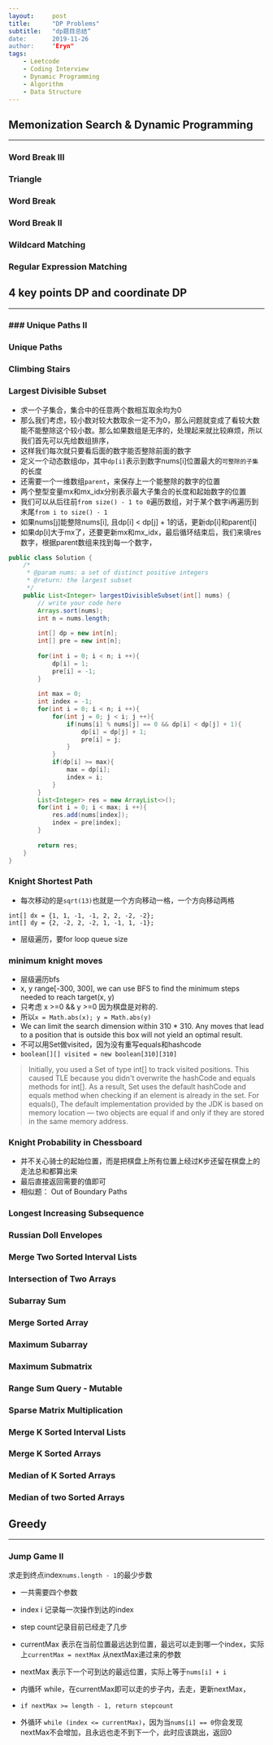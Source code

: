```yaml
---
layout:     post
title:      "DP Problems"
subtitle:   "dp题目总结“
date:       2019-11-26
author:     "Eryn"
tags:
    - Leetcode
    - Coding Interview
    - Dynamic Programming
    - Algorithm
    - Data Structure
---
```



## Memonization Search & Dynamic Programming
--------------------------------------------
### Word Break III
### Triangle
### Word Break
### Word Break II
### Wildcard Matching
### Regular Expression Matching


## 4 key points DP and coordinate DP
--------------------------------------------
### ### Unique Paths II
### Unique Paths
### Climbing Stairs
### Largest Divisible Subset
* 求一个子集合，集合中的任意两个数相互取余均为0
* 那么我们考虑，较小数对较大数取余一定不为0，那么问题就变成了看较大数能不能整除这个较小数。那么如果数组是无序的，处理起来就比较麻烦，所以我们首先可以先给数组排序，
* 这样我们每次就只要看后面的数字能否整除前面的数字
* 定义一个动态数组dp，其中```dp[i]```表示到数字nums[i]位置最大的```可整除的子集```的长度
* 还需要一个一维数组```parent```，来保存上一个能整除的数字的位置
* 两个整型变量mx和mx_idx分别表示最大子集合的长度和起始数字的位置
* 我们可以从后往前```from size() - 1 to 0```遍历数组，对于某个数字i再遍历到末尾```from i to size() - 1```
* 如果nums[j]能整除nums[i], 且dp[i] < dp[j] + 1的话，更新dp[i]和parent[i]
* 如果dp[i]大于mx了，还要更新mx和mx_idx，最后循环结束后，我们来填res数字，根据parent数组来找到每一个数字，

```java
public class Solution {
    /*
     * @param nums: a set of distinct positive integers
     * @return: the largest subset 
     */
    public List<Integer> largestDivisibleSubset(int[] nums) {
        // write your code here
        Arrays.sort(nums);
        int n = nums.length;
        
        int[] dp = new int[n];
        int[] pre = new int[n];
        
        for(int i = 0; i < n; i ++){
            dp[i] = 1;
            pre[i] = -1;
        }
        
        int max = 0;
        int index = -1;
        for(int i = 0; i < n; i ++){
            for(int j = 0; j < i; j ++){
                if(nums[i] % nums[j] == 0 && dp[i] < dp[j] + 1){
                    dp[i] = dp[j] + 1;
                    pre[i] = j;
                }
            }
            if(dp[i] >= max){
                max = dp[i];
                index = i;
            }
        }
        List<Integer> res = new ArrayList<>();
        for(int i = 0; i < max; i ++){
            res.add(nums[index]);
            index = pre[index];
        }
        
        return res;
    }
}
```

### Knight Shortest Path
* 每次移动的是```sqrt(13)```也就是一个方向移动一格，一个方向移动两格
```
int[] dx = {1, 1, -1, -1, 2, 2, -2, -2};
int[] dy = {2, -2, 2, -2, 1, -1, 1, -1};
```
* 层级遍历，要for loop queue size

### minimum knight moves
* 层级遍历bfs
* x, y range[-300, 300], we can use BFS to find the minimum steps needed to reach target(x, y)
* 只考虑 x >=0 && y >=0 因为棋盘是对称的.
* 所以```x = Math.abs(x); y = Math.abs(y)```
* We can limit the search dimension within 310 * 310. Any moves that lead to a position that is outside this box will not yield an optimal result.
* 不可以用Set做visited，因为没有重写equals和hashcode
* ```boolean[][] visited = new boolean[310][310]```

> Initially, you used a Set of type int[] to track visited positions. This caused TLE because you didn't overwrite the hashCode and equals methods for int[]. As a result, Set uses the default hashCode and equals method when checking if an element is already in the set. For equals(), The default implementation provided by the JDK is based on memory location — two objects are equal if and only if they are stored in the same memory address.

### Knight Probability in Chessboard

* 并不关心骑士的起始位置，而是把棋盘上所有位置上经过K步还留在棋盘上的走法总和都算出来
* 最后直接返回需要的值即可
* 相似题： Out of Boundary Paths

### Longest Increasing Subsequence
### Russian Doll Envelopes
### Merge Two Sorted Interval Lists
### Intersection of Two Arrays
### Subarray Sum
### Merge Sorted Array
### Maximum Subarray
### Maximum Submatrix
### Range Sum Query - Mutable
### Sparse Matrix Multiplication
### Merge K Sorted Interval Lists
### Merge K Sorted Arrays
### Median of K Sorted Arrays
### Median of two Sorted Arrays

## Greedy
-------------------------------------------
### Jump Game II
求走到终点index```nums.length - 1```的最少步数     

* 一共需要四个参数
* index i 记录每一次操作到达的index
* step count记录目前已经走了几步
* currentMax 表示在当前位置最远达到位置，最远可以走到哪一个index，实际上```currentMax = nextMax``` 从nextMax递过来的参数
* nextMax 表示下一个可到达的最远位置，实际上等于```nums[i] + i```

* 内循环 while，在currentMax即可以走的步子内，去走，更新nextMax，
* ```if nextMax >= length - 1, return stepcount```
* 外循环 ```while (index <= currentMax)```，因为当```nums[i] == 0```你会发现nextMax不会增加，且永远也走不到下一个，此时应该跳出，返回0
